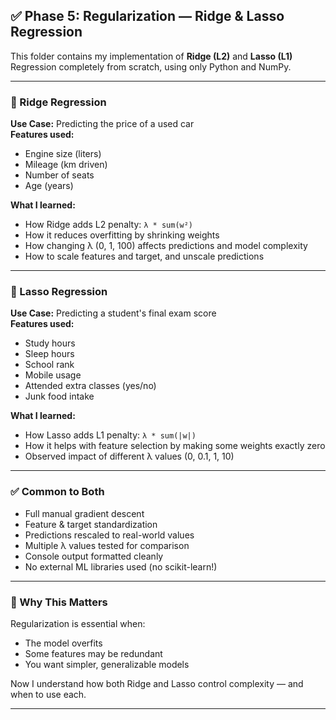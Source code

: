 ## ✅ Phase 5: Regularization — Ridge & Lasso Regression

This folder contains my implementation of **Ridge (L2)** and **Lasso (L1)** Regression completely from scratch, using only Python and NumPy.

---

### 🔹 Ridge Regression

**Use Case:** Predicting the price of a used car  
**Features used:**
- Engine size (liters)
- Mileage (km driven)
- Number of seats
- Age (years)

**What I learned:**
- How Ridge adds L2 penalty: `λ * sum(w²)`
- How it reduces overfitting by shrinking weights
- How changing λ (0, 1, 100) affects predictions and model complexity
- How to scale features and target, and unscale predictions

---

### 🔸 Lasso Regression

**Use Case:** Predicting a student's final exam score  
**Features used:**
- Study hours
- Sleep hours
- School rank
- Mobile usage
- Attended extra classes (yes/no)
- Junk food intake

**What I learned:**
- How Lasso adds L1 penalty: `λ * sum(|w|)`
- How it helps with feature selection by making some weights exactly zero
- Observed impact of different λ values (0, 0.1, 1, 10)

---

### ✅ Common to Both

- Full manual gradient descent
- Feature & target standardization
- Predictions rescaled to real-world values
- Multiple λ values tested for comparison
- Console output formatted cleanly
- No external ML libraries used (no scikit-learn!)

---

### 🧠 Why This Matters

Regularization is essential when:
- The model overfits
- Some features may be redundant
- You want simpler, generalizable models

Now I understand how both Ridge and Lasso control complexity — and when to use each.

---

